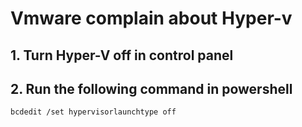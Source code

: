 # Vmware complain about Hyper-v
## 1. Turn Hyper-V off in control panel
## 2. Run the following command in powershell
```sh
bcdedit /set hypervisorlaunchtype off
```